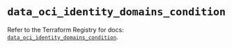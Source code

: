 # `data_oci_identity_domains_condition`

Refer to the Terraform Registry for docs: [`data_oci_identity_domains_condition`](https://registry.terraform.io/providers/oracle/oci/6.18.0/docs/data-sources/identity_domains_condition).
